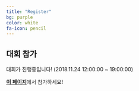 ```yaml
---
title: "Register"
bg: purple
color: white
fa-icon: pencil
---
```


## 대회 참가

대회가 진행중입니다! (2018.11.24 12:00:00 ~ 19:00:00)

[__이 페이지__](http://ctf-online.snucse.org:8000)에서 참가하세요! 